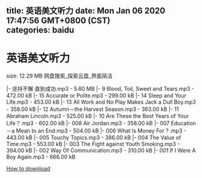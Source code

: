 
title: 英语美文听力
date: Mon Jan 06 2020 17:47:56 GMT+0800 (CST)    
categories: baidu
---

# 英语美文听力
size: 12.29 MB
 网盘搜索_探索云盘_界面简洁
 
|- 坚持不懈 直到成功.mp3 - 5.60 MB
|- 9 Blood, Toil, Sweet and Tears.mp3 - 472.00 kB
|- 15 Accurate or Polite.mp3 - 299.00 kB
|- 14 Sleep and Your Life.mp3 - 453.00 kB
|- 13 All Work and No Play Makes Jack a Dull Boy.mp3 - 358.00 kB
|- 12 Autumn－the Harvest Season.mp3 - 363.00 kB
|- 11 Abraham Lincoln.mp3 - 525.00 kB
|- 10 Are These the Best Years of Your Life？.mp3 - 602.00 kB
|- 008 Air Jordan.mp3 - 358.00 kB
|- 007 Education －a Mean to an End.mp3 - 504.00 kB
|- 006 What Is Money For？.mp3 - 443.00 kB
|- 005 Touchy Topics.mp3 - 386.00 kB
|- 004 The Value of Time.mp3 - 553.00 kB
|- 003 The Fight against Youth Smoking.mp3 - 394.00 kB
|- 002 Way Of Communication.mp3 - 310.00 kB
|- 001 If I Were A Boy Again.mp3 - 666.00 kB

[How to download](https://bpcam.bemobtrk.com/go/2ceec3aa-1ca2-46d6-b9ff-aaa5c184517c?jno=1209)